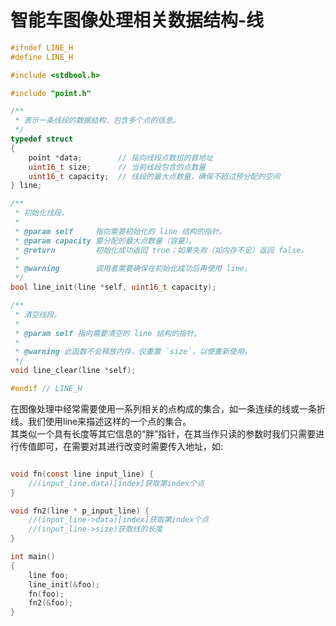 # 智能车图像处理相关数据结构-线

```c
#ifndef LINE_H
#define LINE_H

#include <stdbool.h>

#include "point.h"

/**
 * 表示一条线段的数据结构，包含多个点的信息。
 */
typedef struct 
{
    point *data;        // 指向线段点数组的首地址
    uint16_t size;      // 当前线段包含的点数量
    uint16_t capacity;  // 线段的最大点数量，确保不超过预分配的空间
} line;

/**
 * 初始化线段。
 *
 * @param self     指向需要初始化的 line 结构的指针。
 * @param capacity 要分配的最大点数量（容量）。
 * @return         初始化成功返回 true；如果失败（如内存不足）返回 false。
 *
 * @warning        调用者需要确保在初始化成功后再使用 line。
 */
bool line_init(line *self, uint16_t capacity);

/**
 * 清空线段。
 *
 * @param self 指向需要清空的 line 结构的指针。
 * 
 * @warning 此函数不会释放内存，仅重置 `size`，以便重新使用。
 */
void line_clear(line *self);

#endif // LINE_H
```

在图像处理中经常需要使用一系列相关的点构成的集合，如一条连续的线或一条折线。我们使用line来描述这样的一个点的集合。  
其类似一个具有长度等其它信息的“胖”指针，在其当作只读的参数时我们只需要进行传值即可，在需要对其进行改变时需要传入地址，如:

```c

void fn(const line input_line) {
    //(input_line.data)[index]获取第index个点
}

void fn2(line * p_input_line) {
    //(input_line->data)[index]获取第index个点
    //(input_line->size)获取线的长度
}

int main() 
{
    line foo;
    line_init(&foo);
    fn(foo);
    fn2(&foo);
}

```
